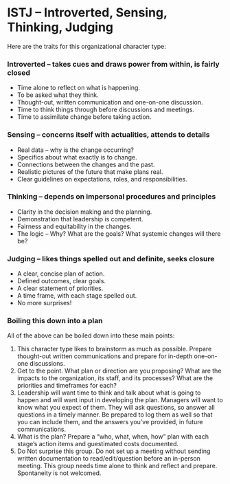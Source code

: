 # ISTJ – Introverted, Sensing, Thinking, Judging

Here are the traits for this organizational character type:

### Introverted – takes cues and draws power from within, is fairly closed

* Time alone to reflect on what is happening.
* To be asked what they think.
* Thought-out, written communication and one-on-one discussion.
* Time to think things through before discussions and meetings.
* Time to assimilate change before taking action.

### Sensing – concerns itself with actualities, attends to details

* Real data – why is the change occurring?
* Specifics about what exactly is to change.
* Connections between the changes and the past.
* Realistic pictures of the future that make plans real.
* Clear guidelines on expectations, roles, and responsibilities.

### Thinking – depends on impersonal procedures and principles

* Clarity in the decision making and the planning.
* Demonstration that leadership is competent.
* Fairness and equitability in the changes.
* The logic – Why? What are the goals? What systemic changes will there be?

### Judging – likes things spelled out and definite, seeks closure

* A clear, concise plan of action.
* Defined outcomes, clear goals.
* A clear statement of priorities.
* A time frame, with each stage spelled out.
* No more surprises!

### Boiling this down into a plan

All of the above can be boiled down into these main points:

1. This character type likes to brainstorm as much as possible. Prepare thought-out written communications and prepare for in-depth one-on-one discussions.
2. Get to the point. What plan or direction are you proposing? What are the impacts to the organization, its staff, and its processes? What are the priorities and timeframes for each?
3. Leadership will want time to think and talk about what is going to happen and will want input in developing the plan. Managers will want to know what you expect of them. They will ask questions, so answer all questions in a timely manner. Be prepared to log them as well so that you can include them, and the answers you’ve provided, in future communications.
4. What is the plan? Prepare a “who, what, when, how” plan with each stage’s action items and guestimated costs documented.
5. Do Not surprise this group. Do not set up a meeting without sending written documentation to read/edit/question before an in-person meeting. This group needs time alone to think and reflect and prepare. Spontaneity is not welcomed.
